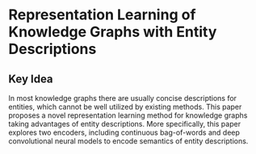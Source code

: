 # Representation Learning of Knowledge Graphs with Entity Descriptions  
## Key Idea
In most knowledge graphs there are usually concise descriptions for entities, which cannot be well utilized by existing methods. This paper proposes a novel representation learning method for knowledge graphs taking advantages of entity descriptions. More specifically, this paper explores two encoders, including continuous bag-of-words and deep convolutional neural models to encode semantics of entity descriptions.  
